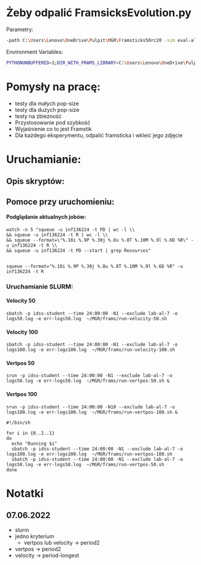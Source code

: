 # Żeby odpalić FramsicksEvolution.py

Parametry:
```bash
-path C:\Users\Lenovo\OneDrive\Pulpit\MGR\Framsticks50rc20 -sim eval-allcriteria.sim;deterministic.sim;sample-period-2.sim; -opt vertpos -max_numparts 30 -max_numgenochars 50 -initialgenotype /*9*/BLU -popsize 100 -generations 20 -hof_size 1 -hof_savefile HoF-f9-%%M-%%N.gen
```

Environment Variables:
```bash
PYTHONUNBUFFERED=1;DIR_WITH_FRAMS_LIBRARY=C:\Users\Lenovo\OneDrive\Pulpit\MGR\Framsticks50rc20
```

# Pomysły na pracę:
- testy dla małych pop-size
- testy dla dużych pop-size
- testy na zbiezność
- Przystosowanie pod szybkość
- Wyjaśnienie co to jest Framstik
- Dla każdego eksperymentu, odpalić framsticka i wkleić jego zdjęcie


# Uruchamianie:
## Opis skryptów:

## Pomoce przy uruchomieniu:
#### Podglądanie aktualnych jobów:
```shell
watch -n 5 "squeue -u inf136224 -t PD | wc -l \\
&& squeue -u inf136224 -t R | wc -l \\
&& squeue --format=\"%.18i %.9P %.30j %.8u %.8T %.10M %.9l %.6D %R\" -u inf136224 -t R \\
&& squeue -u inf136224 -t PD --start | grep Resources"


squeue --format="%.18i %.9P %.30j %.8u %.8T %.10M %.9l %.6D %R" -u inf136224 -t R
```

### Uruchamianie SLURM:
#### Velocity 50
```shell
sbatch -p idss-student --time 24:00:00 -N1 --exclude lab-al-7 -o logs50.log -e err-logs50.log  ~/MGR/frams/run-velocity-50.sh
```

#### Velocity 100
```shell
sbatch -p idss-student --time 24:00:00 -N1 --exclude lab-al-7 -o logs100.log -e err-logs100.log  ~/MGR/frams/run-velocity-100.sh
```

#### Vertpos 50
```shell
srun -p idss-student --time 24:00:00 -N1 --exclude lab-al-7 -o logs50.log -e err-logs50.log  ~/MGR/frams/run-vertpos-50.sh &
```

#### Vertpos 100
```shell
srun -p idss-student --time 24:00:00 -N10 --exclude lab-al-7 -o logs100.log -e err-logs100.log  ~/MGR/frams/run-vertpos-100.sh &
```

```shell
#!/bin/sh

for i in {0..2..1}
do
  echo "Running $i"
  sbatch -p idss-student --time 24:00:00 -N1 --exclude lab-al-7 -o logs100.log -e err-logs100.log  ~/MGR/frams/run-vertpos-100.sh 
  sbatch -p idss-student --time 24:00:00 -N1 --exclude lab-al-7 -o logs50.log -e err-logs50.log  ~/MGR/frams/run-vertpos-50.sh
done
```

# Notatki
## 07.06.2022
- slurm
- jedno kryterium
  - vertpos lub velocity -> period2
- vertpos -> period2
- velocity -> period-longest